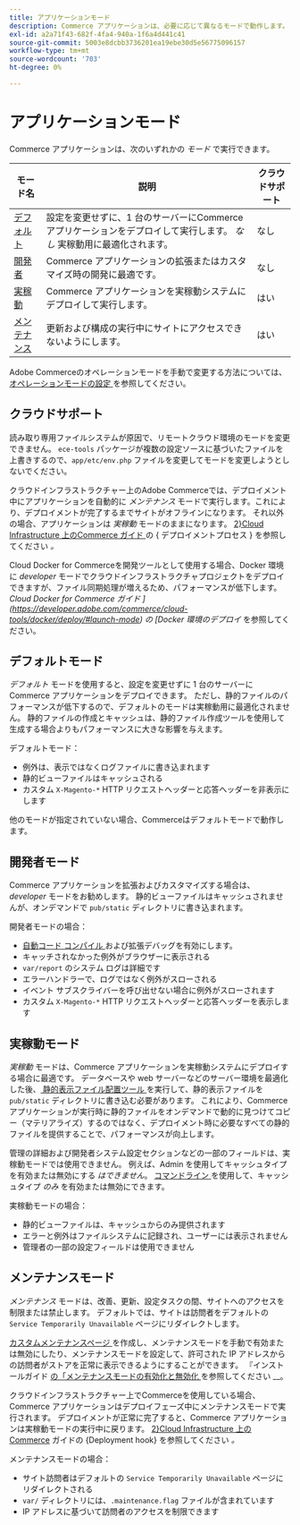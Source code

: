 ```yaml
---
title: アプリケーションモード
description: Commerce アプリケーションは、必要に応じて異なるモードで動作します。 使用可能なアプリケーションモードの詳細なリストを表示します。
exl-id: a2a71f43-682f-4fa4-940a-1f6a4d441c41
source-git-commit: 5003e8dcbb3736201ea19ebe30d5e56775096157
workflow-type: tm+mt
source-wordcount: '703'
ht-degree: 0%

---
```


# アプリケーションモード

Commerce アプリケーションは、次のいずれかの _モード_ で実行できます。

| モード名 | 説明 | クラウドサポート |
| ------------------------ | ------------------- | ------------- |
| [ デフォルト ](#default-mode) | 設定を変更せずに、1 台のサーバーにCommerce アプリケーションをデプロイして実行します。 _なし_ 実稼動用に最適化されます。 | なし |
| [ 開発者 ](#developer-mode) | Commerce アプリケーションの拡張またはカスタマイズ時の開発に最適です。 | なし |
| [ 実稼動 ](#production-mode) | Commerce アプリケーションを実稼動システムにデプロイして実行します。 | はい |
| [ メンテナンス ](#maintenance-mode) | 更新および構成の実行中にサイトにアクセスできないようにします。 | はい |

Adobe Commerceのオペレーションモードを手動で変更する方法については、[ オペレーションモードの設定 ](../cli/set-mode.md) を参照してください。

## クラウドサポート

読み取り専用ファイルシステムが原因で、リモートクラウド環境のモードを変更できません。 `ece-tools` パッケージが複数の設定ソースに基づいたファイルを上書きするので、`app/etc/env.php` ファイルを変更してモードを変更しようとしないでください。

クラウドインフラストラクチャー上のAdobe Commerceでは、デプロイメント中にアプリケーションを自動的に _メンテナンス_ モードで実行します。これにより、デプロイメントが完了するまでサイトがオフラインになります。 それ以外の場合、アプリケーションは _実稼動_ モードのままになります。 [2}Cloud Infrastructure 上のCommerce ガイド ](https://experienceleague.adobe.com/docs/commerce-cloud-service/user-guide/develop/deploy/process.html#deploy-phase) の { デプロイメントプロセス } を参照してください _。_

Cloud Docker for Commerceを開発ツールとして使用する場合、Docker 環境に _developer_ モードでクラウドインフラストラクチャプロジェクトをデプロイできますが、ファイル同期処理が増えるため、パフォーマンスが低下します。 _Cloud Docker for Commerce ガイド ](https://developer.adobe.com/commerce/cloud-tools/docker/deploy/#launch-mode) の [Docker 環境のデプロイ_ を参照してください。

## デフォルトモード

_デフォルト_ モードを使用すると、設定を変更せずに 1 台のサーバーにCommerce アプリケーションをデプロイできます。 ただし、静的ファイルのパフォーマンスが低下するので、デフォルトのモードは実稼動用に最適化されません。 静的ファイルの作成とキャッシュは、静的ファイル作成ツールを使用して生成する場合よりもパフォーマンスに大きな影響を与えます。

デフォルトモード：

- 例外は、表示ではなくログファイルに書き込まれます
- 静的ビューファイルはキャッシュされる
- カスタム `X-Magento-*` HTTP リクエストヘッダーと応答ヘッダーを非表示にします

他のモードが指定されていない場合、Commerceはデフォルトモードで動作します。

## 開発者モード

Commerce アプリケーションを拡張およびカスタマイズする場合は、_developer_ モードをお勧めします。 静的ビューファイルはキャッシュされませんが、オンデマンドで `pub/static` ディレクトリに書き込まれます。

開発者モードの場合：

- [ 自動コード コンパイル ](../cli/code-compiler.md) および拡張デバッグを有効にします。
- キャッチされなかった例外がブラウザーに表示される
- `var/report` のシステム ログは詳細です
- エラーハンドラーで、ログではなく例外がスローされる
- イベント サブスクライバーを呼び出せない場合に例外がスローされます
- カスタム `X-Magento-*` HTTP リクエストヘッダーと応答ヘッダーを表示します

## 実稼動モード

_実稼動_ モードは、Commerce アプリケーションを実稼動システムにデプロイする場合に最適です。 データベースや web サーバーなどのサーバー環境を最適化した後、[ 静的表示ファイル配置ツール ](../cli/static-view-file-deployment.md) を実行して、静的表示ファイルを `pub/static` ディレクトリに書き込む必要があります。 これにより、Commerce アプリケーションが実行時に静的ファイルをオンデマンドで動的に見つけてコピー（マテリアライズ）するのではなく、デプロイメント時に必要なすべての静的ファイルを提供することで、パフォーマンスが向上します。

管理の詳細および開発者システム設定セクションなどの一部のフィールドは、実稼動モードでは使用できません。 例えば、Admin を使用してキャッシュタイプを有効または無効にする _はできません_。 [ コマンドライン ](../cli/manage-cache.md#config-cli-subcommands-cache-en) を使用して、キャッシュタイプ _のみ_ を有効または無効にできます。

実稼動モードの場合：

- 静的ビューファイルは、キャッシュからのみ提供されます
- エラーと例外はファイルシステムに記録され、ユーザーには表示されません
- 管理者の一部の設定フィールドは使用できません

## メンテナンスモード

_メンテナンス_ モードは、改善、更新、設定タスクの間、サイトへのアクセスを制限または禁止します。 デフォルトでは、サイトは訪問者をデフォルトの `Service Temporarily Unavailable` ページにリダイレクトします。

[ カスタムメンテナンスページ ](../../upgrade/troubleshooting/maintenance-mode-options.md) を作成し、メンテナンスモードを手動で有効または無効にしたり、メンテナンスモードを設定して、許可された IP アドレスからの訪問者がストアを正常に表示できるようにすることができます。 『インストールガイド [ の「メンテナンスモードの有効化と無効化 ](../../installation/tutorials/maintenance-mode.md) を参照してください __。

クラウドインフラストラクチャー上でCommerceを使用している場合、Commerce アプリケーションはデプロイフェーズ中にメンテナンスモードで実行されます。 デプロイメントが正常に完了すると、Commerce アプリケーションは実稼動モードの実行中に戻ります。 [2}Cloud Infrastructure 上のCommerce](https://experienceleague.adobe.com/docs/commerce-cloud-service/user-guide/develop/deploy/best-practices.html#phase-5%3A-deployment-hooks) ガイドの {Deployment hook} を参照してください _。_

メンテナンスモードの場合：

- サイト訪問者はデフォルトの `Service Temporarily Unavailable` ページにリダイレクトされる
- `var/` ディレクトリには、`.maintenance.flag` ファイルが含まれています
- IP アドレスに基づいて訪問者のアクセスを制限できます
